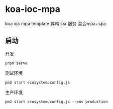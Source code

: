 # koa-ioc-mpa
koa ioc mpa template
异构 ssr 服务
混合mpa+spa

## 启动
开发
```shell
pnpm serve
```
测试环境
```shell
pm2 start ecosystem.config.js
```
生产环境
```shell
pm2 start ecosystem.config.js --env production
```